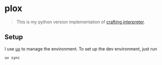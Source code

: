 # plox

> This is my python version implementation of [crafting interpreter](https://craftinginterpreters.com/).

## Setup

I use [uv](https://docs.astral.sh/uv) to manage the environment. To set up the dev environment, just run 

```bash
uv sync
```